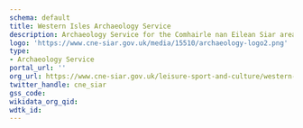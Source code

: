 ```yaml
---
schema: default
title: Western Isles Archaeology Service
description: Archaeology Service for the Comhairle nan Eilean Siar area 
logo: 'https://www.cne-siar.gov.uk/media/15510/archaeology-logo2.png'
type:
- Archaeology Service
portal_url: ''
org_url: https://www.cne-siar.gov.uk/leisure-sport-and-culture/western-isles-archaeology-service/
twitter_handle: cne_siar
gss_code: 
wikidata_org_qid: 
wdtk_id: 
---
```


